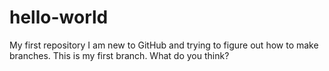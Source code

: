 # hello-world
My first repository
I am new to GitHub and trying to figure out how to make branches.  This is my first branch.
What do you think?
